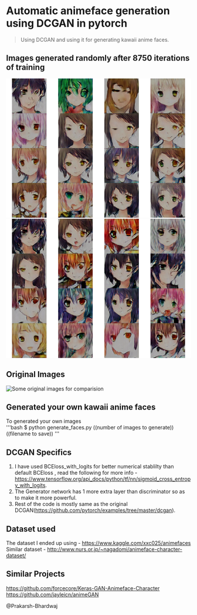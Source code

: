 # Automatic animeface generation using DCGAN in pytorch  
> Using DCGAN and using it for generating kawaii anime faces.  
  
## Images generated randomly after 8750 iterations of training  
![Generated Animefaces](Imgs/faces.png)  
![Generated Animefaces](Imgs/test.png)  
  
## Original Images  
![Some original images for comparision](Generated_Faces/original.png)

## Generated your own kawaii anime faces  
To generated your own images  
'''bash
$ python generate_faces.py ((number of images to generate)) ((filename to save))
'''
## DCGAN Specifics  
1. I have used BCEloss_with_logits for better numerical stablilty than default BCEloss , read the following for more info - https://www.tensorflow.org/api_docs/python/tf/nn/sigmoid_cross_entropy_with_logits.  
2. The Generator network has 1 more extra layer than discriminator so as to make it more powerful.  
3. Rest of the code is mostly same as the original DCGAN(https://github.com/pytorch/examples/tree/master/dcgan).  


## Dataset used
The dataset I ended up using - https://www.kaggle.com/xxc025/animefaces  
Similar dataset - http://www.nurs.or.jp/~nagadomi/animeface-character-dataset/  

## Similar Projects    
https://github.com/forcecore/Keras-GAN-Animeface-Character  
https://github.com/jayleicn/animeGAN  

@Prakarsh-Bhardwaj
